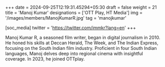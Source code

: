 +++
date = 2024-09-25T12:19:31.45294+05:30
draft = false
weight = 21
title = 'Manoj Kumar'
designations = ['OTT Play, HT Media']
img = '/images/members/ManojKumarR.jpg'
tag = 'manojkumar'

[soc_media]
twitter = 'https://twitter.com/immkr?lang=en'
+++

Manoj Kumar R, a seasoned film writer, began in digital journalism in 2010. He honed his skills at Deccan Herald, The Week, and The Indian Express, focusing on the South Indian film industry. Proficient in four South Indian languages, Manoj delves deep into regional cinema with insightful coverage. In 2023, he joined OTTplay.
